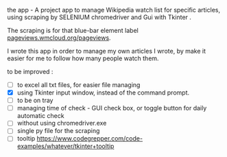 the app - A project app to manage Wikipedia watch list for specific articles, using scraping by SELENIUM chromedriver and Gui with Tkinter .

The scraping is for that blue-bar element label [pageviews.wmcloud.org/pageviews](https://pageviews.wmcloud.org/pageviews/?project=he.wikipedia.org&platform=all-access&agent=user&redirects=1&start=2022-03-07&end=2022-03-07&pages=%D7%9C%D7%99%D7%A6%D7%9F_%D7%A7%D7%98%D7%9F_%D7%A0%D7%97%D7%9E%D7%93).

I wrote this app in order to manage my own articles I wrote, by make it easier for me to follow how many people watch them.

to be improved : 
* [ ] to excel all txt files, for easier file managing
* [x] using Tkinter input window, instead of the command prompt. 
* [ ] to be on tray
* [ ] managing time of check - GUI check box, or toggle button for daily automatic check
* [ ] without using chromedriver.exe
* [ ] single py file for the scraping
* [ ] tooltip https://www.codegrepper.com/code-examples/whatever/tkinter+tooltip
